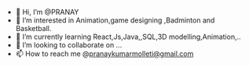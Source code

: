 - 👋 Hi, I’m @PRANAY
- 👀 I’m interested in Animation,game designing ,Badminton and Basketball.
- 🌱 I’m currently learning React,Js,Java,,SQL,3D modelling,Animation,..
- 💞️ I’m looking to collaborate on ...
- 📫 How to reach me @pranaykumarmolleti@gmail.com

<!---
M-PRANAY/M-PRANAY is a ✨ special ✨ repository because its `README.md` (this file) appears on your GitHub profile.
You can click the Preview link to take a look at your changes.
--->
